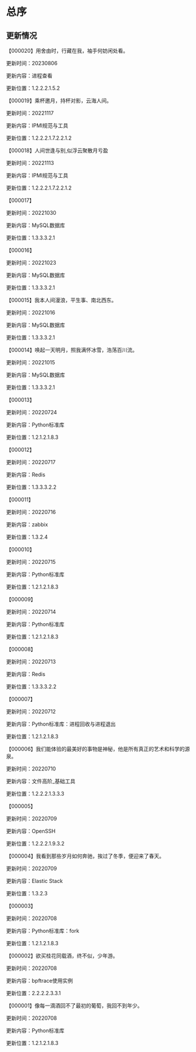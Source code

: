 # 总序







## 更新情况

【000020】用舍由时，行藏在我，袖手何妨闲处看。

更新时间：20230806

更新内容：进程查看

更新位置：1.2.2.2.1.5.2

【000019】乘杯邀月，持杯对影，云海人间。

更新时间：20221117

更新内容：IPMI规范与工具

更新位置：1.2.2.2.1.7.2.2.1.2

【000018】人间世逢与别,似浮云聚散月亏盈

更新时间：20221113

更新内容：IPMI规范与工具

更新位置：1.2.2.2.1.7.2.2.1.2

【000017】

更新时间：20221030

更新内容：MySQL数据库

更新位置：1.3.3.3.2.1

【000016】

更新时间：20221023

更新内容：MySQL数据库

更新位置：1.3.3.3.2.1

【000015】我本人间漫浪，平生事、南北西东。

更新时间：20221016

更新内容：MySQL数据库

更新位置：1.3.3.3.2.1

【000014】唤起一天明月，照我满怀冰雪，浩荡百川流。

更新时间：20221015

更新内容：MySQL数据库

更新位置：1.3.3.3.2.1

【000013】

更新时间：20220724

更新内容：Python标准库

更新位置：1.2.1.2.1.8.3

【000012】

更新时间：20220717

更新内容：Redis

更新位置：1.3.3.3.2.2

【000011】

更新时间：20220716

更新内容：zabbix

更新位置：1.3.2.4

【000010】

更新时间：20220715

更新内容：Python标准库

更新位置：1.2.1.2.1.8.3

【000009】

更新时间：20220714

更新内容：Python标准库

更新位置：1.2.1.2.1.8.3

【000008】

更新时间：20220713

更新内容：Redis

更新位置：1.3.3.3.2.2

【000007】

更新时间：20220712

更新内容：Python标准库：进程回收与进程退出

更新位置：1.2.1.2.1.8.3

【000006】我们能体验的最美好的事物是神秘，他是所有真正的艺术和科学的源泉。

更新时间：20220710

更新内容：文件高阶_基础工具

更新位置：1.2.2.2.1.3.3.3

【000005】

更新时间：20220709

更新内容：OpenSSH

更新位置：1.2.2.2.1.9.3.2

【000004】我看到那些岁月如何奔驰，挨过了冬季，便迎来了春天。

更新时间：20220709

更新内容：Elastic Stack

更新位置：1.3.2.3

【000003】

更新时间：20220708

更新内容：Python标准库：fork

更新位置：1.2.1.2.1.8.3

【000002】欲买桂花同载酒，终不似，少年游。

更新时间：20220708

更新内容：bpftrace使用实例

更新位置：2.2.2.2.3.3.1

【000001】像每一滴酒回不了最初的葡萄，我回不到年少。

更新时间：20220708

更新内容：Python标准库

更新位置：1.2.1.2.1.8.3
